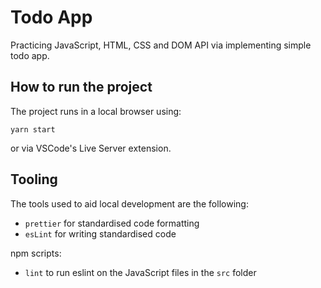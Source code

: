 # Todo App

Practicing JavaScript, HTML, CSS and DOM API via implementing simple todo app.

## How to run the project

The project runs in a local browser using:

```
yarn start
```

or via VSCode's Live Server extension.

## Tooling

The tools used to aid local development are the following:

- `prettier` for standardised code formatting
- `esLint` for writing standardised code

npm scripts:

- `lint` to run eslint on the JavaScript files in the `src` folder
